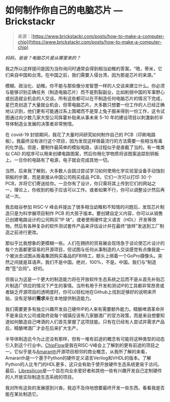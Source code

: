 <!--yml

分类：未分类

日期：2024-05-27 15:21:02

-->

# 如何制作你自己的电脑芯片 — Brickstackr

> 来源：[https://www.brickstackr.com/posts/how-to-make-a-computer-chip](https://www.brickstackr.com/posts/how-to-make-a-computer-chip)

*妈妈，爸爸？电脑芯片是从哪里来的？*

我之所以这样提问是因为当你询问时通常会得到相当幼稚的答案。“嗯，蒂米，它们来自中国和台湾。在中国之前，我们需要入侵台湾，因为那是芯片的来源。”

模糊、政治化、幼稚。你不能与那些像分发智慧一样的人交谈来建立什么。你必须与能够识别正确任务（制造电脑芯片）而不是割裂副业，比如削弱中国的军事野心或创造就业机会的人交谈。所有这些都可以在不制造任何电脑芯片的情况下完成，星巴克创造了大量就业机会，但零电脑芯片。大多数只想要一份工作的人已经正确地认识到，他们更有可能通过系上围裙而不是穿上兔子服来得到一份工作，这令试图通过向少数几家大型公司挥霍补贴来从事未来 5-10 年的建设项目以刺激新的半导体制造业发展的决策者非常惋惜。

在 covid-19 封锁期间，我花了大量时间研究如何制作自己的 PCB（印刷电路板）。我最终没有进行这个项目，因为发现这样做最流行的方法需要一些相当有毒的化学品。但是，要制作最简单的模拟电路，该过程似乎是直截了当的。有一堆类似 CAD 的程序可以用来创建电路图案，然后你用化学物质将该图案追踪到铜板上。一旦你的电路有了电源，电子就会完成其他一切。

当然，后来我了解到，大多数人会跳过尝试学习如何使用化学实验室设备手动蚀刻铜板的步骤，而是直接从中国公司购买成品 PCB，它们一次可以打印 30 个 PCB，并将它们寄送给你。一旦你有了设计，你只需将其上传到它们的网站之一，理论上，你收到的板子应该可以工作。或者如果不行，你可以调整设计然后再试一次。

我去硅谷参加 RISC-V 峰会并提出了很多相当幼稚和不知情的问题后，发现芯片制造只是为科学展项目制作 PCB 的大孩子版本。要创建自定义内容，你可以从销售已创建电路设计的公司购买“IP 块”，或者使用硬件定义语言（HDL）开发等效物。然后有各种复杂的软件测试套件产品来评估设计并在最终“放样”发送到工厂制造之前进行更改。

那似乎比我想象的更模糊一些。人们在拥挤的贸易展会现场急于谈论使芯片设计的每个方面都更容易的开源项目，但试图与任何从事制造的人交谈感觉有点像我是一个被派去试图从贩毒集团购买毒品的FBI特工，额头上绑着一个GoPro摄像头。突然之间就是耳语声。我们不是中国。绝对，100%，不是。中国。我们与“制造商”签“合同”。好的。

但我认为这是一个更大的制造能力将在开放软件生态系统之后而不是从首先补贴芯片制造厂供应的情况下产生的事情。当所有用于开发和测试IP的工具都非常昂贵或者缺乏开源项目的透明度时，你可以轻松地在Github上找到足够好的说明来开始，没有足够的**需求**来在本地提供制造能力。

我们需要更多有独立兴趣开发自己硬件IP的人来有需要额外能力。精酿啤酒革命并不是来自大公司或政府说每个城镇应该有几家酿酒厂的官方政策，而是来自想要知道如何酿造自己啤酒的人们首先掌握了这项技能。只有在已经有人尝试并需求产品后，精酿啤酒厂才会在后来扩大生产。

半导体制造迄今为止还没有那样，但有一堆有前途的概念有可能将这种类型的动态引入到这个行业中。[ChipFlow](https://www.chipflow.io)是我在RISC-V峰会上了解到的更有前途的项目之一。它似乎是与[Amaranth](https://github.com/amaranth-lang/amaranth)开源项目相邻的商业概念，从我所了解的来看，Amaranth是一个基于Python的硬件定义语言Verilog和VHDL的版本。了解Python的人比专门的HDL更多，这只会有助于使开放硬件生态系统更易于访问。最后，[Libresilicon](https://libresilicon.com)是一个旨在向业余爱好者和其他一些有兴趣开发自己定制硬件的人开放实际制造生态系统的项目。

我对所有这些的发展感到兴奋。我迫不及待地想要最终开发一些东西，看看我是否能在某处制造它。
